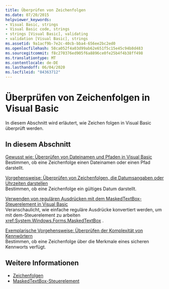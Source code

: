 ```yaml
---
title: Überprüfen von Zeichenfolgen
ms.date: 07/20/2015
helpviewer_keywords:
- Visual Basic, strings
- Visual Basic code, strings
- strings [Visual Basic], validating
- validation [Visual Basic], strings
ms.assetid: 9a1acf9b-7e2c-40cb-bba4-656ee2bc2ed0
ms.openlocfilehash: 58ca052f4a03d99ab62e651f5c15e45c94b8d483
ms.sourcegitcommit: f8c270376ed905f6a8896ce0fe25b4f4b38ff498
ms.translationtype: MT
ms.contentlocale: de-DE
ms.lasthandoff: 06/04/2020
ms.locfileid: "84363712"
---
```

# <a name="validating-strings-in-visual-basic"></a>Überprüfen von Zeichenfolgen in Visual Basic
In diesem Abschnitt wird erläutert, wie Zeichen folgen in Visual Basic überprüft werden.  
  
## <a name="in-this-section"></a>In diesem Abschnitt  
 [Gewusst wie: Überprüfen von Dateinamen und Pfaden in Visual Basic](how-to-validate-file-names-and-paths.md)  
 Bestimmen, ob eine Zeichenfolge einen Dateinamen oder einen Pfad darstellt.  
  
 [Vorgehensweise: Überprüfen von Zeichenfolgen, die Datumsangaben oder Uhrzeiten darstellen](how-to-validate-strings-that-represent-dates-or-times.md)  
 Bestimmen, ob eine Zeichenfolge ein gültiges Datum darstellt.  
  
 [Verwenden von regulären Ausdrücken mit dem MaskedTextBox-Steuerelement in Visual Basic](using-regular-expressions-with-the-maskedtextbox-control.md)  
 Veranschaulicht, wie einfache reguläre Ausdrücke konvertiert werden, um mit dem-Steuerelement zu arbeiten <xref:System.Windows.Forms.MaskedTextBox> .  
  
 [Exemplarische Vorgehensweise: Überprüfen der Komplexität von Kennwörtern](walkthrough-validating-that-passwords-are-complex.md)  
 Bestimmen, ob eine Zeichenfolge über die Merkmale eines sicheren Kennworts verfügt.  
  
## <a name="see-also"></a>Weitere Informationen

- [Zeichenfolgen](index.md)
- [MaskedTextBox-Steuerelement](../../../../framework/winforms/controls/maskedtextbox-control-windows-forms.md)
